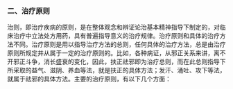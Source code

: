 ### 二、治疗原则

治则，即治疗疾病的原则，是在整体观念和辨证论治基本精神指导下制定的，对临床治疗中立法处方用药，具有普遍指导意义的治疗规律。治疗原则和具体的治疗方法不同。治疗原则是用以指导治疗方法的总则，任何具体的治疗方法，总是由治疗原则所规定并从属于一定的治疗原则的。比如，各种病证，从邪正关系来讲，离不开邪正斗争，消长盛衰的变化，因此，扶正祛邪即为治疗总则，而在此总则指导下所采取的益气、滋阴、养血等法，就是扶正的具体方法；发汗、涌吐、攻下等法，就属于祛邪的具体方法。主要的治疗原则，有以下几个方面：
